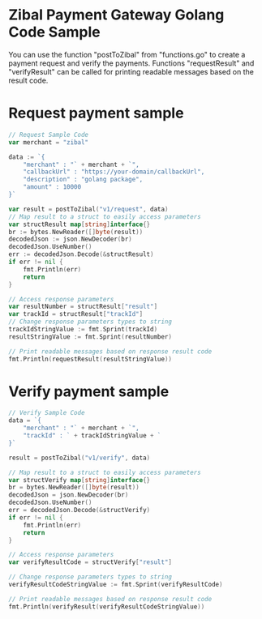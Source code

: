 # Zibal Payment Gateway Golang Code Sample

You can use the function "postToZibal" from "functions.go" to create a payment request and verify the payments.
Functions "requestResult" and "verifyResult" can be called for printing readable messages based on the result code.

# Request payment sample
```go
// Request Sample Code
var merchant = "zibal"

data := `{
    "merchant" : "` + merchant + `",
    "callbackUrl" : "https://your-domain/callbackUrl",
    "description" : "golang package",
    "amount" : 10000
}`

var result = postToZibal("v1/request", data)
// Map result to a struct to easily access parameters
var structResult map[string]interface{}
br := bytes.NewReader([]byte(result))
decodedJson := json.NewDecoder(br)
decodedJson.UseNumber()
err := decodedJson.Decode(&structResult)
if err != nil {
	fmt.Println(err)
	return
}

// Access response parameters
var resultNumber = structResult["result"]
var trackId = structResult["trackId"]
// Change response parameters types to string
trackIdStringValue := fmt.Sprint(trackId)
resultStringValue := fmt.Sprint(resultNumber)

// Print readable messages based on response result code
fmt.Println(requestResult(resultStringValue))

```


# Verify payment sample
```go
// Verify Sample Code
data = `{
    "merchant" : "` + merchant + `",
    "trackId" : ` + trackIdStringValue + `
}`

result = postToZibal("v1/verify", data)

// Map result to a struct to easily access parameters
var structVerify map[string]interface{}
br = bytes.NewReader([]byte(result))
decodedJson = json.NewDecoder(br)
decodedJson.UseNumber()
err = decodedJson.Decode(&structVerify)
if err != nil {
	fmt.Println(err)
	return
}

// Access response parameters
var verifyResultCode = structVerify["result"]

// Change response parameters types to string
verifyResultCodeStringValue := fmt.Sprint(verifyResultCode)

// Print readable messages based on response result code
fmt.Println(verifyResult(verifyResultCodeStringValue))

```

